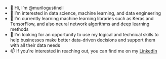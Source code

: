 - 👋 Hi, I’m @murilogustineli
- 👀 I’m interested in data science, machine learning, and data engineering
- 🌱 I’m currently learning machine learning libraries such as Keras and TensorFlow, and also neural network algorithms and deep learning methods
- 💞️ I’m looking for an opportunity to use my logical and technical skills to help businesses make better data-driven decisions and support them with all their data needs
- 📫 If you're interested in reaching out, you can find me on my [LinkedIn](https://www.linkedin.com/in/murilo-gustineli/)

<!---
murilogustineli/murilogustineli is a ✨ special ✨ repository because its `README.md` (this file) appears on your GitHub profile.
You can click the Preview link to take a look at your changes.
--->
